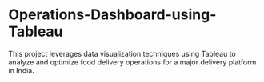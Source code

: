 # Operations-Dashboard-using-Tableau
This project leverages data visualization techniques using Tableau to analyze and optimize food delivery operations for a major delivery platform in India.
